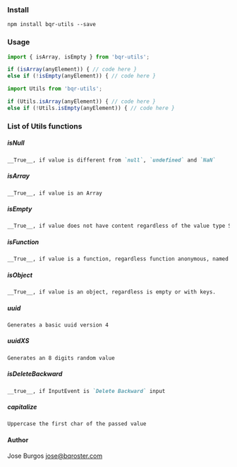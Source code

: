 ### Install

```
npm install bqr-utils --save
```

### Usage
```javascript
import { isArray, isEmpty } from 'bqr-utils';

if (isArray(anyElement)) { // code here }
else if (!isEmpty(anyElement)) { // code here }
```

```javascript
import Utils from 'bqr-utils';

if (Utils.isArray(anyElement)) { // code here }
else if (!Utils.isEmpty(anyElement)) { // code here }
```

### List of Utils functions

##### isNull
```markdown
__True__, if value is different from `null`, `undefined` and `NaN`
```

##### isArray
```markdown
__True__, if value is an Array
```

##### isEmpty
```markdown
__True__, if value does not have content regardless of the value type String, Array or Object('' or [], {})
```

##### isFunction
```markdown
__True__, if value is a function, regardless function anonymous, named or arrow function.
```

##### isObject
```markdown
__True__, if value is an object, regardless is empty or with keys.
```

##### uuid
```markdown
Generates a basic uuid version 4
```

##### uuidXS
```markdown
Generates an 8 digits random value
```

##### isDeleteBackward
```markdown
__true__, if InputEvent is `Delete Backward` input
```

##### capitalize
```markdown
Uppercase the first char of the passed value
```

#### Author
Jose Burgos <jose@bqroster.com>